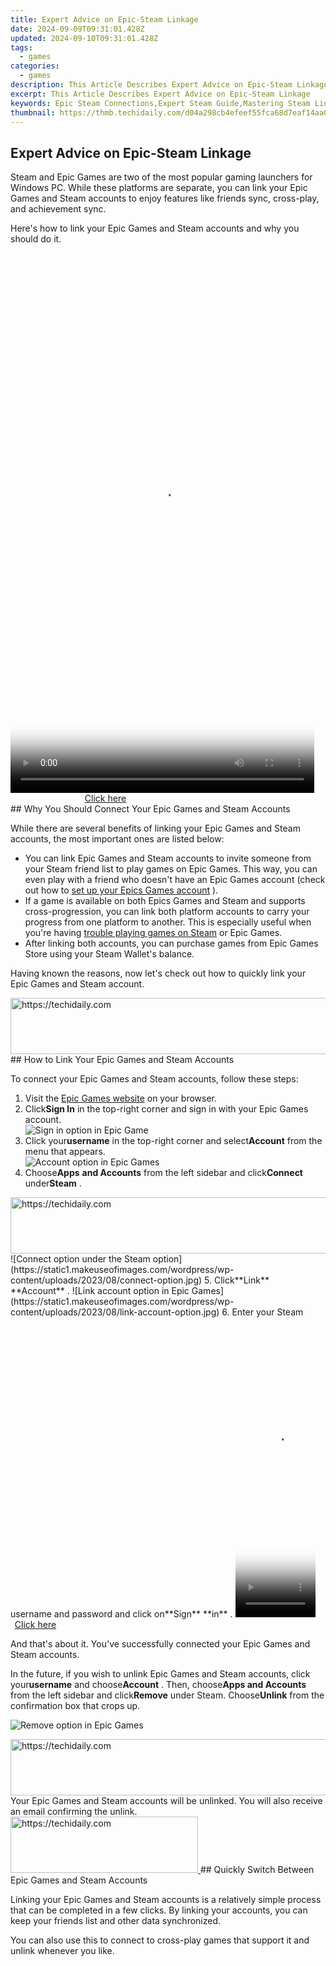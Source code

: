 ```yaml
---
title: Expert Advice on Epic-Steam Linkage
date: 2024-09-09T09:31:01.428Z
updated: 2024-09-10T09:31:01.428Z
tags:
  - games
categories:
  - games
description: This Article Describes Expert Advice on Epic-Steam Linkage
excerpt: This Article Describes Expert Advice on Epic-Steam Linkage
keywords: Epic Steam Connections,Expert Steam Guide,Mastering Steam Links,Steam Integration Tips,Streamlink Expertise,Epic Game Streaming,Optimal Steam Use
thumbnail: https://thmb.techidaily.com/d04a298cb4efeef55fca68d7eaf14aa0f3c43f69fcef497082e91bf17afd4582.jpg
---
```


## Expert Advice on Epic-Steam Linkage

 Steam and Epic Games are two of the most popular gaming launchers for Windows PC. While these platforms are separate, you can link your Epic Games and Steam accounts to enjoy features like friends sync, cross-play, and achievement sync.

 Here's how to link your Epic Games and Steam accounts and why you should do it.

<!-- affiliate ads begin -->
<span id="1899850">
					<video width="486" height="864" style="cursor:pointer"
           poster="//a.impactradius-go.com/display-clicktoplayimage/1899850.png"
           onclick="if(!this.playClicked){this.play();this.setAttribute('controls',true);this.playClicked=true;}">
	   <source src="//a.impactradius-go.com/display-ad/14483-1899850">
	   <img src="//a.impactradius-go.com/display-clicktoplayimage/1899850.png" style="border: none; height: 100%; width: 100%; object-fit: contain">
	</video>
	<div style="width:304px;text-align:center"><a href="javascript:window.open(decodeURIComponent('https%3A%2F%2Felectronicx.pxf.io%2Fc%2F5597632%2F1899850%2F14483'), '_blank');void(0);">Click here</a></div>
</span>
<img height="0" width="0" src="https://imp.pxf.io/i/5597632/1899850/14483" style="position:absolute;visibility:hidden;" border="0" />
<!-- affiliate ads end -->
## Why You Should Connect Your Epic Games and Steam Accounts

 While there are several benefits of linking your Epic Games and Steam accounts, the most important ones are listed below:

* You can link Epic Games and Steam accounts to invite someone from your Steam friend list to play games on Epic Games. This way, you can even play with a friend who doesn't have an Epic Games account (check out how to [set up your Epics Games account](https://www.makeuseof.com/how-to-set-up-epic-games-account-cross-platform/) ).
* If a game is available on both Epics Games and Steam and supports cross-progression, you can link both platform accounts to carry your progress from one platform to another. This is especially useful when you're having [trouble playing games on Steam](https://www.makeuseof.com/troubleshoot-windows-steam-games-not-playing/) or Epic Games.
* After linking both accounts, you can purchase games from Epic Games Store using your Steam Wallet's balance.

 Having known the reasons, now let's check out how to quickly link your Epic Games and Steam account.

<!-- affiliate ads begin -->
<a href="https://appsumo.8odi.net/c/5597632/2123749/7443" target="_top" id="2123749">
  <img src="//a.impactradius-go.com/display-ad/7443-2123749" border="0" alt="https://techidaily.com" width="728" height="90"/>
</a>
<img height="0" width="0" src="https://appsumo.8odi.net/i/5597632/2123749/7443" style="position:absolute;visibility:hidden;" border="0" />
<!-- affiliate ads end -->
## How to Link Your Epic Games and Steam Accounts

To connect your Epic Games and Steam accounts, follow these steps:

1. Visit the [Epic Games website](https://store.epicgames.com/en-US/) on your browser.
2. Click**Sign In** in the top-right corner and sign in with your Epic Games account.  
![Sign in option in Epic Game](https://static1.makeuseofimages.com/wordpress/wp-content/uploads/2023/08/sign-in-option-1.jpg)
3. Click your**username** in the top-right corner and select**Account** from the menu that appears.  
![Account option in Epic Games](https://static1.makeuseofimages.com/wordpress/wp-content/uploads/2023/08/account-option.jpg)
4. Choose**Apps** **and Accounts** from the left sidebar and click**Connect** under**Steam** .  
<!-- affiliate ads begin -->
<a href="https://ursime.pxf.io/c/5597632/2136545/16384" target="_top" id="2136545">
  <img src="//a.impactradius-go.com/display-ad/16384-2136545" border="0" alt="https://techidaily.com" width="728" height="90"/>
</a>
<img height="0" width="0" src="https://ursime.pxf.io/i/5597632/2136545/16384" style="position:absolute;visibility:hidden;" border="0" />
<!-- affiliate ads end -->
![Connect option under the Steam option](https://static1.makeuseofimages.com/wordpress/wp-content/uploads/2023/08/connect-option.jpg)
5. Click**Link** **Account** .  
![Link account option in Epic Games](https://static1.makeuseofimages.com/wordpress/wp-content/uploads/2023/08/link-account-option.jpg)
6. Enter your Steam username and password and click on**Sign** **in** .
<!-- affiliate ads begin -->
<span id="1975636">
					<video width="128" height="480" style="cursor:pointer"
           poster="//a.impactradius-go.com/display-clicktoplayimage/1975636.png"
           onclick="if(!this.playClicked){this.play();this.setAttribute('controls',true);this.playClicked=true;}">
	   <source src="//a.impactradius-go.com/display-ad/22993-1975636">
	   <img src="//a.impactradius-go.com/display-clicktoplayimage/1975636.png" style="border: none; height: 100%; width: 100%; object-fit: contain">
	</video>
	<div style="width:80px;text-align:center"><a href="javascript:window.open(decodeURIComponent('https%3A%2F%2Fhomestyler.sjv.io%2Fc%2F5597632%2F1975636%2F22993'), '_blank');void(0);">Click here</a></div>
</span>
<img height="0" width="0" src="https://imp.pxf.io/i/5597632/1975636/22993" style="position:absolute;visibility:hidden;" border="0" />
<!-- affiliate ads end -->

 And that's about it. You've successfully connected your Epic Games and Steam accounts.

 In the future, if you wish to unlink Epic Games and Steam accounts, click your**username** and choose**Account** . Then, choose**Apps and Accounts** from the left sidebar and click**Remove** under Steam. Choose**Unlink** from the confirmation box that crops up.

![Remove option in Epic Games](https://static1.makeuseofimages.com/wordpress/wp-content/uploads/2023/08/remove-option.jpg)

<!-- affiliate ads begin -->
<a href="https://ephamedtechinc.pxf.io/c/5597632/2137209/26400" target="_top" id="2137209">
  <img src="//a.impactradius-go.com/display-ad/26400-2137209" border="0" alt="https://techidaily.com" width="728" height="90"/>
</a>
<img height="0" width="0" src="https://ephamedtechinc.pxf.io/i/5597632/2137209/26400" style="position:absolute;visibility:hidden;" border="0" />
<!-- affiliate ads end -->
 Your Epic Games and Steam accounts will be unlinked. You will also receive an email confirming the unlink.

<!-- affiliate ads begin -->
<a href="https://aligracehair.sjv.io/c/5597632/2115945/19272" target="_top" id="2115945">
  <img src="//a.impactradius-go.com/display-ad/19272-2115945" border="0" alt="https://techidaily.com" width="300" height="90"/>
</a>
<img height="0" width="0" src="https://aligracehair.sjv.io/i/5597632/2115945/19272" style="position:absolute;visibility:hidden;" border="0" />
<!-- affiliate ads end -->
## Quickly Switch Between Epic Games and Steam Accounts

 Linking your Epic Games and Steam accounts is a relatively simple process that can be completed in a few clicks. By linking your accounts, you can keep your friends list and other data synchronized.

 You can also use this to connect to cross-play games that support it and unlink whenever you like.


<ins class="adsbygoogle"
     style="display:block"
     data-ad-format="autorelaxed"
     data-ad-client="ca-pub-7571918770474297"
     data-ad-slot="1223367746"></ins>



<ins class="adsbygoogle"
     style="display:block"
     data-ad-client="ca-pub-7571918770474297"
     data-ad-slot="8358498916"
     data-ad-format="auto"
     data-full-width-responsive="true"></ins>







